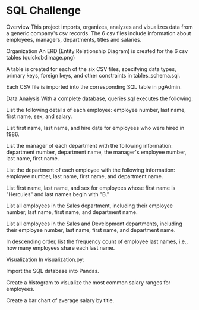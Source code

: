 # SQL Challenge

Overview
This project imports, organizes, analyzes and visualizes data from a generic company's csv records. The 6 csv files include information about employees, managers, departments, titles and salaries.

Organization
An ERD (Entity Relationship Diagram) is created for the 6 csv tables (quickdbdimage.png)


A table is created for each of the six CSV files, specifying data types, primary keys, foreign keys, and other constraints in tables_schema.sql.

Each CSV file is imported into the corresponding SQL table in pgAdmin.

Data Analysis
With a complete database, queries.sql executes the following:

List the following details of each employee: employee number, last name, first name, sex, and salary.

List first name, last name, and hire date for employees who were hired in 1986.

List the manager of each department with the following information: department number, department name, the manager's employee number, last name, first name.

List the department of each employee with the following information: employee number, last name, first name, and department name.

List first name, last name, and sex for employees whose first name is "Hercules" and last names begin with "B."

List all employees in the Sales department, including their employee number, last name, first name, and department name.

List all employees in the Sales and Development departments, including their employee number, last name, first name, and department name.

In descending order, list the frequency count of employee last names, i.e., how many employees share each last name.

Visualization
In visualization.py:

Import the SQL database into Pandas.

Create a histogram to visualize the most common salary ranges for employees.

Create a bar chart of average salary by title.
